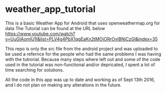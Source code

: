 # weather_app_tutorial

This is a basic Weather App for Android that uses openweathermap.org for data
The Tutorial can be found at the URL below
https://www.youtube.com/watch?v=UuGIAomlU1I&list=PLV4g4PbX1qgEaKn2tMOjORrOviBNiCzGl&index=35

This repo is only the src file from the android project and was uploaded to be used a refernce for the people who had the same problems I was having with the tutrorial. Because many steps where left out and some of the code used in the tutorial was non-functional and/or depricated, I spent a lot of time searching for solutions.

All the code in this app was up to date and working as of Sept 13th 2016, and I do not plan on making any alterations in the future.
